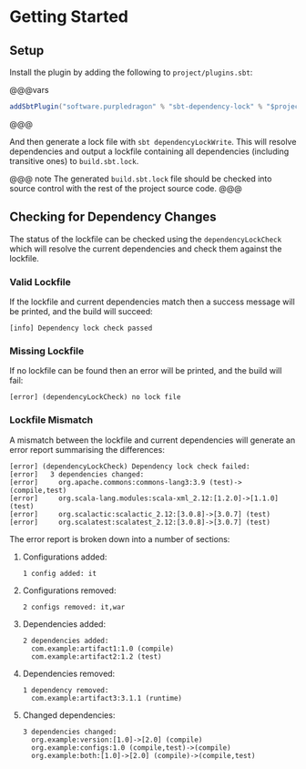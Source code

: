 # Getting Started

## Setup

Install the plugin by adding the following to `project/plugins.sbt`:

@@@vars
```scala
addSbtPlugin("software.purpledragon" % "sbt-dependency-lock" % "$project.version$")
```
@@@


And then generate a lock file with `sbt dependencyLockWrite`. This will resolve dependencies and output a lockfile
containing all dependencies (including transitive ones) to `build.sbt.lock`.

@@@ note
The generated `build.sbt.lock` file should be checked into source control with the rest of the project source code.
@@@

## Checking for Dependency Changes

The status of the lockfile can be checked using the `dependencyLockCheck` which will resolve the current dependencies
and check them against the lockfile.

### Valid Lockfile

If the lockfile and current dependencies match then a success message will be printed, and the build will succeed:

```
[info] Dependency lock check passed
```

### Missing Lockfile

If no lockfile can be found then an error will be printed, and the build will fail:

```
[error] (dependencyLockCheck) no lock file
```

### Lockfile Mismatch

A mismatch between the lockfile and current dependencies will generate an error report summarising the differences:

```
[error] (dependencyLockCheck) Dependency lock check failed:
[error]   3 dependencies changed:
[error]     org.apache.commons:commons-lang3:3.9 (test)->(compile,test)
[error]     org.scala-lang.modules:scala-xml_2.12:[1.2.0]->[1.1.0] (test)
[error]     org.scalactic:scalactic_2.12:[3.0.8]->[3.0.7] (test)
[error]     org.scalatest:scalatest_2.12:[3.0.8]->[3.0.7] (test)
```

The error report is broken down into a number of sections:

1. Configurations added:
    ```
    1 config added: it
    ```
1. Configurations removed:
    ```
    2 configs removed: it,war
    ```
1. Dependencies added:
    ```
    2 dependencies added:
      com.example:artifact1:1.0 (compile)
      com.example:artifact2:1.2 (test)
    ```
1. Dependencies removed:
    ```
    1 dependency removed:
      com.example:artifact3:3.1.1 (runtime)
    ```
1. Changed dependencies:
    ```
    3 dependencies changed:
      org.example:version:[1.0]->[2.0] (compile)
      org.example:configs:1.0 (compile,test)->(compile)
      org.example:both:[1.0]->[2.0] (compile)->(compile,test)
    ```